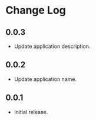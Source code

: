 # Change Log

## 0.0.3
- Update application description.

## 0.0.2
- Update application name.

## 0.0.1
- Initial release.
